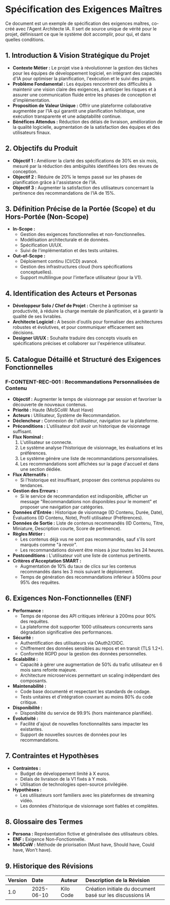 # Spécification des Exigences Maîtres

Ce document est un exemple de spécification des exigences maîtres, co-créé avec l'Agent Architecte IA. Il sert de source unique de vérité pour le projet, définissant ce que le système doit accomplir, pour qui, et dans quelles conditions.

## 1. Introduction & Vision Stratégique du Projet

*   **Contexte Métier :** Le projet vise à révolutionner la gestion des tâches pour les équipes de développement logiciel, en intégrant des capacités d'IA pour optimiser la planification, l'exécution et le suivi des projets.
*   **Problème Fondamental :** Les équipes rencontrent des difficultés à maintenir une vision claire des exigences, à anticiper les risques et à assurer une communication fluide entre les phases de conception et d'implémentation.
*   **Proposition de Valeur Unique :** Offrir une plateforme collaborative augmentée par l'IA qui garantit une planification holistique, une exécution transparente et une adaptabilité continue.
*   **Bénéfices Attendus :** Réduction des délais de livraison, amélioration de la qualité logicielle, augmentation de la satisfaction des équipes et des utilisateurs finaux.

## 2. Objectifs du Produit

*   **Objectif 1 :** Améliorer la clarté des spécifications de 30% en six mois, mesuré par la réduction des ambiguïtés identifiées lors des revues de conception.
*   **Objectif 2 :** Réduire de 20% le temps passé sur les phases de planification grâce à l'assistance de l'IA.
*   **Objectif 3 :** Augmenter la satisfaction des utilisateurs concernant la pertinence des recommandations de l'IA de 15%.

## 3. Définition Précise de la Portée (Scope) et du Hors-Portée (Non-Scope)

*   **In-Scope :**
    *   Gestion des exigences fonctionnelles et non-fonctionnelles.
    *   Modélisation architecturale et de données.
    *   Spécification UI/UX.
    *   Suivi de l'implémentation et des tests unitaires.
*   **Out-of-Scope :**
    *   Déploiement continu (CI/CD) avancé.
    *   Gestion des infrastructures cloud (hors spécifications conceptuelles).
    *   Support multilingue pour l'interface utilisateur (pour la V1).

## 4. Identification des Acteurs et Personas

*   **Développeur Solo / Chef de Projet :** Cherche à optimiser sa productivité, à réduire la charge mentale de planification, et à garantir la qualité de ses livrables.
*   **Architecte Logiciel :** A besoin d'outils pour formaliser des architectures robustes et évolutives, et pour communiquer efficacement ses décisions.
*   **Designer UI/UX :** Souhaite traduire des concepts visuels en spécifications précises et collaborer sur l'expérience utilisateur.

## 5. Catalogue Détaillé et Structuré des Exigences Fonctionnelles

### F-CONTENT-REC-001 : Recommandations Personnalisées de Contenu

*   **Objectif :** Augmenter le temps de visionnage par session et favoriser la découverte de nouveaux contenus.
*   **Priorité :** Haute (MoSCoW: Must Have)
*   **Acteurs :** Utilisateur, Système de Recommandation.
*   **Déclencheur :** Connexion de l'utilisateur, navigation sur la plateforme.
*   **Préconditions :** L'utilisateur doit avoir un historique de visionnage suffisant.
*   **Flux Nominal :**
    1.  L'utilisateur se connecte.
    2.  Le système analyse l'historique de visionnage, les évaluations et les préférences.
    3.  Le système génère une liste de recommandations personnalisées.
    4.  Les recommandations sont affichées sur la page d'accueil et dans une section dédiée.
*   **Flux Alternatifs :**
    *   Si l'historique est insuffisant, proposer des contenus populaires ou tendances.
*   **Gestion des Erreurs :**
    *   Si le service de recommandation est indisponible, afficher un message "Recommandations non disponibles pour le moment" et proposer une navigation par catégories.
*   **Données d'Entrée :** Historique de visionnage (ID Contenu, Durée, Date), Évaluations (ID Contenu, Note), Profil utilisateur (Préférences).
*   **Données de Sortie :** Liste de contenus recommandés (ID Contenu, Titre, Miniature, Description courte, Score de pertinence).
*   **Règles Métier :**
    *   Les contenus déjà vus ne sont pas recommandés, sauf s'ils sont marqués comme "à revoir".
    *   Les recommandations doivent être mises à jour toutes les 24 heures.
*   **Postconditions :** L'utilisateur voit une liste de contenus pertinents.
*   **Critères d'Acceptation SMART :**
    *   Augmentation de 10% du taux de clics sur les contenus recommandés dans les 3 mois suivant le déploiement.
    *   Temps de génération des recommandations inférieur à 500ms pour 95% des requêtes.

## 6. Exigences Non-Fonctionnelles (ENF)

*   **Performance :**
    *   Temps de réponse des API critiques inférieur à 200ms pour 90% des requêtes.
    *   La plateforme doit supporter 1000 utilisateurs concurrents sans dégradation significative des performances.
*   **Sécurité :**
    *   Authentification des utilisateurs via OAuth2/OIDC.
    *   Chiffrement des données sensibles au repos et en transit (TLS 1.2+).
    *   Conformité RGPD pour la gestion des données personnelles.
*   **Scalabilité :**
    *   Capacité à gérer une augmentation de 50% du trafic utilisateur en 6 mois sans refonte majeure.
    *   Architecture microservices permettant un scaling indépendant des composants.
*   **Maintenabilité :**
    *   Code base documenté et respectant les standards de codage.
    *   Tests unitaires et d'intégration couvrant au moins 80% du code critique.
*   **Disponibilité :**
    *   Disponibilité du service de 99.9% (hors maintenance planifiée).
*   **Évolutivité :**
    *   Facilité d'ajout de nouvelles fonctionnalités sans impacter les existantes.
    *   Support de nouvelles sources de données pour les recommandations.

## 7. Contraintes et Hypothèses

*   **Contraintes :**
    *   Budget de développement limité à X euros.
    *   Délais de livraison de la V1 fixés à Y mois.
    *   Utilisation de technologies open-source privilégiée.
*   **Hypothèses :**
    *   Les utilisateurs sont familiers avec les plateformes de streaming vidéo.
    *   Les données d'historique de visionnage sont fiables et complètes.

## 8. Glossaire des Termes

*   **Persona :** Représentation fictive et généralisée des utilisateurs cibles.
*   **ENF :** Exigence Non-Fonctionnelle.
*   **MoSCoW :** Méthode de priorisation (Must have, Should have, Could have, Won't have).

## 9. Historique des Révisions

| Version | Date       | Auteur | Description de la Révision                               |
| :------ | :--------- | :----- | :------------------------------------------------------- |
| 1.0     | 2025-06-10 | Kilo Code | Création initiale du document basé sur les discussions IA |